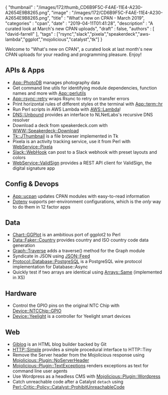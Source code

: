 {
   "thumbnail" : "/images/172/thumb_CD6B9F5C-F4AE-11E4-A230-A2654E9B8265.png",
   "image" : "/images/172/CD6B9F5C-F4AE-11E4-A230-A2654E9B8265.png",
   "title" : "What's new on CPAN - March 2019",
   "categories" : "cpan",
   "date" : "2019-04-11T01:41:28",
   "description" : "A curated look at March's new CPAN uploads",
   "draft" : false,
   "authors" : [
      "david-farrell"
   ],
   "tags" : ["rsync","slack","pixela","speakerdeck","aws-lambda","ggplot","mojolicious","catalyst","tk"]
}


Welcome to "What's new on CPAN", a curated look at last month's new CPAN uploads for your reading and programming pleasure. Enjoy!

APIs & Apps
-----------
* [App::PhotoDB](https://metacpan.org/pod/App::PhotoDB) manages photography data
* Get command line utils for identifying module dependencies, function names and more with [App::perlutils](https://metacpan.org/pod/App::perlutils)
* [App::rsync::retry](https://metacpan.org/pod/App::rsync::retry) wraps Rsync to retry on transfer errors
* Print horizontal rules of different styles ot the terminal with [App::term::hr](https://metacpan.org/pod/App::term::hr)
* Run Perl scripts in AWS Lambda with [AWS::Lambda](https://metacpan.org/pod/AWS::Lambda)!
* [DNS::Unbound](https://metacpan.org/pod/DNS::Unbound) provides an interface to NLNetLabs's recursive DNS resolver
* Download a deck from speakerdeck.com with [WWW::Speakerdeck::Download](https://metacpan.org/pod/WWW::Speakerdeck::Download)
* [Tk::JThumbnail](https://metacpan.org/pod/Tk::JThumbnail) is a file browser implemented in Tk
* Pixela is an activity tracking service, use it from Perl with [WebService::Pixela](https://metacpan.org/pod/WebService::Pixela)
* [Slack::WebHook](https://metacpan.org/pod/Slack::WebHook) can post to a Slack webhook with preset layouts and colors
* [WebService::ValidSign](https://metacpan.org/pod/WebService::ValidSign) provides a REST API client for ValidSign, the digital signature app


Config & Devops
---------------
* [App::ucpan](https://metacpan.org/pod/distribution/App-ucpan/script/ucpan) updates CPAN modules with easy-to-read information
* [Dotenv](https://metacpan.org/pod/Dotenv) supports per-environment configurations, which is the *only* way to do them in 12 factor apps


Data
----
* [Chart::GGPlot](https://metacpan.org/pod/Chart::GGPlot) is an ambitious port of ggplot2 to Perl
* [Data::Faker::Country](https://metacpan.org/pod/Data::Faker::Country) provides country and ISO country code data generation
* [Graph::Traverse](https://metacpan.org/pod/Graph::Traverse) adds a traverse() method for the Graph module
* Syndicate in JSON using [JSON::Feed](https://metacpan.org/pod/JSON::Feed)
* [Protocol::Database::PostgreSQL](https://metacpan.org/pod/Protocol::Database::PostgreSQL) is a PostgreSQL wire protocol implementation for Database::Async
* Quickly test if two arrays are identical using [Arrays::Same](https://metacpan.org/pod/Arrays::Same) (implemented in XS)


Hardware
--------
* Control the GPIO pins on the original NTC Chip with [Device::NTCChip::GPIO](https://metacpan.org/pod/Device::NTCChip::GPIO)
* [Device::Yeelight](https://metacpan.org/pod/Device::Yeelight) is a controller for Yeelight smart devices


Web
---
* [Giblog](https://metacpan.org/pod/Giblog) is an HTML blog builder backed by Git
* [HTTP::Simple](https://metacpan.org/pod/HTTP::Simple) provides a simple procedural interface to HTTP::Tiny
* Remove the Server header from the Mojolicious response using [Mojolicious::Plugin::NoServerHeader](https://metacpan.org/pod/Mojolicious::Plugin::NoServerHeader)
* [Mojolicious::Plugin::TextExceptions](https://metacpan.org/pod/Mojolicious::Plugin::TextExceptions) renders exceptions as text for command line user agents
* Use Wordpress as a headless CMS with [Mojolicious::Plugin::Wordpress](https://metacpan.org/pod/Mojolicious::Plugin::Wordpress)
* Catch unreachable code after a Catalyst `detach` using [Perl::Critic::Policy::Catalyst::ProhibitUnreachableCode](https://metacpan.org/pod/Perl::Critic::Policy::Catalyst::ProhibitUnreachableCode)

